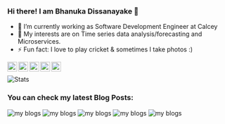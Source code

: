 ### Hi there! I am Bhanuka Dissanayake 👋

<!--
**bhanukad610/bhanukad610** is a ✨ _special_ ✨ repository because its `README.md` (this file) appears on your GitHub profile.

Here are some ideas to get you started:

- 🔭 I’m currently working on ...
- 🌱 I’m currently learning ...
- 👯 I’m looking to collaborate on ...
- 🤔 I’m looking for help with ...
- 💬 Ask me about ...
- 📫 How to reach me: ...
- 😄 Pronouns: ...
- ⚡ Fun fact: ...
-->

- 🔭 I’m currently working as Software Development Engineer at Calcey
- 🌱 My interests are on Time series data analysis/forecasting and Microservices.
- ⚡ Fun fact: I love to play cricket & sometimes I take photos :)


[<img align="left" alt="Osanda | LinkedIn" width="22px" src="https://cdn.jsdelivr.net/npm/simple-icons@v3/icons/linkedin.svg" />][linkedin]
[<img align="left" alt="Osanda | Medium" width="22px" src="https://cdn.jsdelivr.net/npm/simple-icons@v3/icons/medium.svg" />][medium]
[<img align="left" alt="Osanda | Facebook" width="22px" src="https://cdn.jsdelivr.net/npm/simple-icons@v3/icons/facebook.svg" />][facebook]
[<img align="left" alt="Osanda | Twitter" width="22px" src="https://cdn.jsdelivr.net/npm/simple-icons@v3/icons/twitter.svg" />][twitter]
[<img align="left" alt="Osanda | Instagram" width="22px" src="https://cdn.jsdelivr.net/npm/simple-icons@v3/icons/instagram.svg" />][instagram]

<p>&nbsp;</p>

![Stats](https://github-readme-stats.vercel.app/api?username=bhanukad610&show_icons=true&hide_border=true&count_private=true&include_all_commits=false&hide_title=true)

### You can check my latest Blog Posts:

<!-- MEDIUM:START -->
![my blogs](https://github-readme-medium-recent-article.vercel.app/medium/@bhanuka-16/0)
![my blogs](https://github-readme-medium-recent-article.vercel.app/medium/@bhanuka-16/1)
![my blogs](https://github-readme-medium-recent-article.vercel.app/medium/@bhanuka-16/2)
![my blogs](https://github-readme-medium-recent-article.vercel.app/medium/@bhanuka-16/3)
![my blogs](https://github-readme-medium-recent-article.vercel.app/medium/@bhanuka-16/4)
<!-- MEDIUM:END -->

[linkedin]: https://www.linkedin.com/in/bhanuka-dissanayake/
[medium]: https://medium.com/@bhanuka.16
[facebook]: https://www.facebook.com/bhanuka.dissanayake.9
[twitter]: https://twitter.com/bhanukad610
[instagram]: https://www.instagram.com/bhanuka_dissanayake_/
